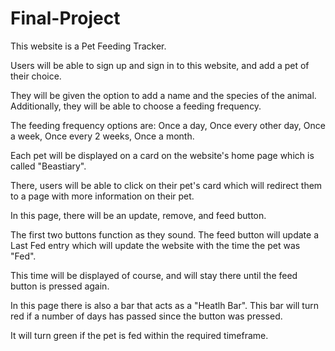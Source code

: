 # Final-Project

This website is a Pet Feeding Tracker. 

Users will be able to sign up and sign in to this website, and add a pet of their choice.

They will be given the option to add a name and the species of the animal. Additionally, they will be able to choose a feeding frequency.

The feeding frequency options are: Once a day, Once every other day, Once a week, Once every 2 weeks, Once a month. 

Each pet will be displayed on a card on the website's home page which is called "Beastiary". 

There, users will be able to click on their pet's card which will redirect them to a page with more information on their pet.

In this page, there will be an update, remove, and feed button. 

The first two buttons function as they sound. The feed button will update a Last Fed entry which will update the website with the time the pet was "Fed".

This time will be displayed of course, and will stay there until the feed button is pressed again. 

In this page there is also a bar that acts as a "Heatlh Bar". This bar will turn red if a number of days has passed since the button was pressed.

It will turn green if the pet is fed within the required timeframe. 